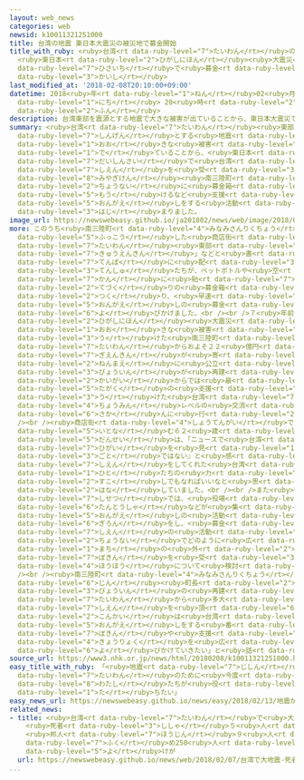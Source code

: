 ```yaml
---
layout: web_news
categories: web
newsid: k10011321251000
title: 台湾の地震 東日本大震災の被災地で募金開始
title_with_ruby: <ruby>台湾<rt data-ruby-level="7">たいわん</rt></ruby>の<ruby>地震<rt data-ruby-level="7">じしん</rt></ruby>
  <ruby>東日本<rt data-ruby-level="2">ひがしにほん</rt></ruby><ruby>大震災<rt data-ruby-level="7">だいしんさい</rt></ruby>の<ruby>被災地<rt
  data-ruby-level="7">ひさいち</rt></ruby>で<ruby>募金<rt data-ruby-level="7">ぼきん</rt></ruby><ruby>開始<rt
  data-ruby-level="3">かいし</rt></ruby>
last_modified_at: '2018-02-08T20:10:00+09:00'
datetime: 2018<ruby>年<rt data-ruby-level="1">ねん</rt></ruby>02<ruby>月<rt data-ruby-level="1">がつ</rt></ruby>08<ruby>日<rt
  data-ruby-level="1">にち</rt></ruby> 20<ruby>時<rt data-ruby-level="2">じ</rt></ruby>10<ruby>分<rt
  data-ruby-level="2">ふん</rt></ruby>
description: 台湾東部を震源とする地震で大きな被害が出ていることから、東日本大震災で台湾から支援を受けた宮城県南三陸町では、町内に募金箱を設けるなど支援の恩返しをする活動が始まりました。
summary: <ruby>台湾<rt data-ruby-level="7">たいわん</rt></ruby><ruby>東部<rt data-ruby-level="3">とうぶ</rt></ruby>を<ruby>震源<rt
  data-ruby-level="7">しんげん</rt></ruby>とする<ruby>地震<rt data-ruby-level="7">じしん</rt></ruby>で<ruby>大<rt
  data-ruby-level="1">おお</rt></ruby>きな<ruby>被害<rt data-ruby-level="7">ひがい</rt></ruby>が<ruby>出<rt
  data-ruby-level="1">で</rt></ruby>ていることから、<ruby>東日本<rt data-ruby-level="2">ひがしにほん</rt></ruby><ruby>大震災<rt
  data-ruby-level="7">だいしんさい</rt></ruby>で<ruby>台湾<rt data-ruby-level="7">たいわん</rt></ruby>から<ruby>支援<rt
  data-ruby-level="7">しえん</rt></ruby>を<ruby>受<rt data-ruby-level="3">う</rt></ruby>けた<ruby>宮城県<rt
  data-ruby-level="8">みやぎけん</rt></ruby><ruby>南三陸町<rt data-ruby-level="4">みなみさんりくちょう</rt></ruby>では、<ruby>町内<rt
  data-ruby-level="2">ちょうない</rt></ruby>に<ruby>募金箱<rt data-ruby-level="7">ぼきんばこ</rt></ruby>を<ruby>設<rt
  data-ruby-level="5">もう</rt></ruby>けるなど<ruby>支援<rt data-ruby-level="7">しえん</rt></ruby>の<ruby>恩返<rt
  data-ruby-level="5">おんがえ</rt></ruby>しをする<ruby>活動<rt data-ruby-level="3">かつどう</rt></ruby>が<ruby>始<rt
  data-ruby-level="3">はじ</rt></ruby>まりました。
image_url: https://newswebeasy.github.io/ja201802/news/web/image/2018/02/08/K10011321251_1802081947_1802082010_01_02.jpg
more: このうち<ruby>南三陸町<rt data-ruby-level="4">みなみさんりくちょう</rt></ruby>で<ruby>去年<rt data-ruby-level="3">きょねん</rt></ruby>、<ruby>復興<rt
  data-ruby-level="5">ふっこう</rt></ruby>した<ruby>商店街<rt data-ruby-level="4">しょうてんがい</rt></ruby>では、「<ruby>台湾<rt
  data-ruby-level="7">たいわん</rt></ruby><ruby>東部<rt data-ruby-level="3">とうぶ</rt></ruby><ruby>救援金<rt
  data-ruby-level="7">きゅうえんきん</rt></ruby>」などと<ruby>書<rt data-ruby-level="2">か</rt></ruby>かれたシールがおよそ３０の<ruby>店舗<rt
  data-ruby-level="7">てんぽ</rt></ruby>に<ruby>配<rt data-ruby-level="3">くば</rt></ruby>られ、<ruby>店主<rt
  data-ruby-level="3">てんしゅ</rt></ruby>たちが、ペットボトルや<ruby>空<rt data-ruby-level="7">あ</rt></ruby>き<ruby>缶<rt
  data-ruby-level="7">かん</rt></ruby>に<ruby>貼<rt data-ruby-level="7">は</rt></ruby>って<ruby>手作<rt
  data-ruby-level="2">てづく</rt></ruby>りの<ruby>募金箱<rt data-ruby-level="7">ぼきんばこ</rt></ruby>を<ruby>作<rt
  data-ruby-level="2">つく</rt></ruby>り、<ruby>早速<rt data-ruby-level="7">さっそく</rt></ruby>、<ruby>恩返<rt
  data-ruby-level="5">おんがえ</rt></ruby>しの<ruby>募金<rt data-ruby-level="7">ぼきん</rt></ruby>を<ruby>呼<rt
  data-ruby-level="6">よ</rt></ruby>びかけました。<br /><br />７<ruby>年前<rt data-ruby-level="2">ねんまえ</rt></ruby>の<ruby>東日本<rt
  data-ruby-level="2">ひがしにほん</rt></ruby><ruby>大震災<rt data-ruby-level="7">だいしんさい</rt></ruby>で、<ruby>大<rt
  data-ruby-level="1">おお</rt></ruby>きな<ruby>被害<rt data-ruby-level="7">ひがい</rt></ruby>を<ruby>受<rt
  data-ruby-level="3">う</rt></ruby>けた<ruby>南三陸町<rt data-ruby-level="4">みなみさんりくちょう</rt></ruby>では、<ruby>台湾<rt
  data-ruby-level="7">たいわん</rt></ruby>からおよそ２２<ruby>億円<rt data-ruby-level="4">おくえん</rt></ruby>の<ruby>義援金<rt
  data-ruby-level="7">ぎえんきん</rt></ruby>が<ruby>寄<rt data-ruby-level="5">よ</rt></ruby>せられ３<ruby>年前<rt
  data-ruby-level="2">ねんまえ</rt></ruby>に<ruby>公立<rt data-ruby-level="2">こうりつ</rt></ruby>の<ruby>病院<rt
  data-ruby-level="3">びょういん</rt></ruby>が<ruby>再建<rt data-ruby-level="5">さいけん</rt></ruby>されていて、<ruby>海外<rt
  data-ruby-level="2">かいがい</rt></ruby>からでは<ruby>最<rt data-ruby-level="4">もっと</rt></ruby>も<ruby>多額<rt
  data-ruby-level="5">たがく</rt></ruby>の<ruby>支援<rt data-ruby-level="7">しえん</rt></ruby>を<ruby>受<rt
  data-ruby-level="3">う</rt></ruby>けた<ruby>台湾<rt data-ruby-level="7">たいわん</rt></ruby>と<ruby>町民<rt
  data-ruby-level="4">ちょうみん</rt></ruby>レベルの<ruby>交流<rt data-ruby-level="3">こうりゅう</rt></ruby>も<ruby>盛<rt
  data-ruby-level="6">さか</rt></ruby>んに<ruby>行<rt data-ruby-level="2">おこな</rt></ruby>われてきました。<br
  /><br /><ruby>商店街<rt data-ruby-level="4">しょうてんがい</rt></ruby>でのり<ruby>屋<rt data-ruby-level="3">や</rt></ruby>を<ruby>営<rt
  data-ruby-level="5">いとな</rt></ruby>む６２<ruby>歳<rt data-ruby-level="7">さい</rt></ruby>の<ruby>男性<rt
  data-ruby-level="5">だんせい</rt></ruby>は、「ニュースで<ruby>台湾<rt data-ruby-level="7">たいわん</rt></ruby>の<ruby>被害<rt
  data-ruby-level="7">ひがい</rt></ruby>を<ruby>見<rt data-ruby-level="1">み</rt></ruby>て、『ひと<ruby>事<rt
  data-ruby-level="3">ごと</rt></ruby>ではない』と<ruby>感<rt data-ruby-level="3">かん</rt></ruby>じました。<ruby>支援<rt
  data-ruby-level="7">しえん</rt></ruby>をしてくれた<ruby>台湾<rt data-ruby-level="7">たいわん</rt></ruby>の<ruby>人<rt
  data-ruby-level="1">ひと</rt></ruby>たちの<ruby>力<rt data-ruby-level="1">ちから</rt></ruby>に<ruby>少<rt
  data-ruby-level="2">すこ</rt></ruby>しでもなればいいなと<ruby>思<rt data-ruby-level="2">おも</rt></ruby>います」と<ruby>話<rt
  data-ruby-level="2">はな</rt></ruby>していました。<br /><br />また<ruby>町<rt data-ruby-level="1">まち</rt></ruby>の<ruby>施設<rt
  data-ruby-level="7">しせつ</rt></ruby>では、<ruby>役場<rt data-ruby-level="3">やくば</rt></ruby>の<ruby>担当者<rt
  data-ruby-level="6">たんとうしゃ</rt></ruby>などが<ruby>集<rt data-ruby-level="3">あつ</rt></ruby>まって<ruby>恩返<rt
  data-ruby-level="5">おんがえ</rt></ruby>しの<ruby>活動<rt data-ruby-level="3">かつどう</rt></ruby>について<ruby>議論<rt
  data-ruby-level="6">ぎろん</rt></ruby>をし、<ruby>募金<rt data-ruby-level="7">ぼきん</rt></ruby>や<ruby>支援<rt
  data-ruby-level="7">しえん</rt></ruby>の<ruby>活動<rt data-ruby-level="3">かつどう</rt></ruby>を<ruby>町内<rt
  data-ruby-level="2">ちょうない</rt></ruby>でどのように<ruby>広<rt data-ruby-level="2">ひろ</rt></ruby>げていくかや、<ruby>町<rt
  data-ruby-level="1">まち</rt></ruby>の<ruby>外<rt data-ruby-level="2">そと</rt></ruby>からも<ruby>募金<rt
  data-ruby-level="7">ぼきん</rt></ruby>を<ruby>受<rt data-ruby-level="3">う</rt></ruby>けつける<ruby>方法<rt
  data-ruby-level="4">ほうほう</rt></ruby>について<ruby>検討<rt data-ruby-level="6">けんとう</rt></ruby>しました。<br
  /><br /><ruby>南三陸町<rt data-ruby-level="4">みなみさんりくちょう</rt></ruby>の<ruby>佐藤<rt data-ruby-level="7">さとう</rt></ruby><ruby>仁<rt
  data-ruby-level="6">じん</rt></ruby><ruby>町長<rt data-ruby-level="2">ちょうちょう</rt></ruby>は、「<ruby>病院<rt
  data-ruby-level="3">びょういん</rt></ruby>の<ruby>再建<rt data-ruby-level="5">さいけん</rt></ruby>では<ruby>台湾<rt
  data-ruby-level="7">たいわん</rt></ruby>から<ruby>多大<rt data-ruby-level="2">ただい</rt></ruby>なる<ruby>支援<rt
  data-ruby-level="7">しえん</rt></ruby>を<ruby>頂<rt data-ruby-level="6">いただ</rt></ruby>いた。<ruby>今回<rt
  data-ruby-level="2">こんかい</rt></ruby>は<ruby>台湾<rt data-ruby-level="7">たいわん</rt></ruby>へ<ruby>恩返<rt
  data-ruby-level="5">おんがえ</rt></ruby>しをする<ruby>番<rt data-ruby-level="2">ばん</rt></ruby>なので、<ruby>募金<rt
  data-ruby-level="7">ぼきん</rt></ruby>や<ruby>支援<rt data-ruby-level="7">しえん</rt></ruby>への<ruby>協力<rt
  data-ruby-level="4">きょうりょく</rt></ruby>を<ruby>広<rt data-ruby-level="2">ひろ</rt></ruby>く<ruby>呼<rt
  data-ruby-level="6">よ</rt></ruby>びかけていきたい」と<ruby>話<rt data-ruby-level="2">はな</rt></ruby>していました。
source_url: https://www3.nhk.or.jp/news/html/20180208/k10011321251000.html
easy_title_with_ruby: 「<ruby>地震<rt data-ruby-level="7">じしん</rt></ruby>があった<ruby>台湾<rt
  data-ruby-level="7">たいわん</rt></ruby>のために<ruby>今度<rt data-ruby-level="3">こんど</rt></ruby>は<ruby>私<rt
  data-ruby-level="8">わたし</rt></ruby>たちが<ruby>役<rt data-ruby-level="3">やく</rt></ruby>に<ruby>立<rt
  data-ruby-level="1">た</rt></ruby>ちたい」
easy_news_url: https://newswebeasy.github.io/news/easy/2018/02/13/地震があった台湾のために今度は私たちが役に立ちたい
related_news:
- title: <ruby>台湾<rt data-ruby-level="7">たいわん</rt></ruby>で<ruby>大地震<rt data-ruby-level="7">おおじしん</rt></ruby>
    <ruby>死者<rt data-ruby-level="3">ししゃ</rt></ruby>５<ruby>人<rt data-ruby-level="1">にん</rt></ruby>に
    <ruby>邦人<rt data-ruby-level="7">ほうじん</rt></ruby>９<ruby>人<rt data-ruby-level="1">にん</rt></ruby><ruby>含<rt
    data-ruby-level="7">ふく</rt></ruby>め250<ruby>人<rt data-ruby-level="1">にん</rt></ruby><ruby>余<rt
    data-ruby-level="5">よ</rt></ruby>けが
  url: https://newswebeasy.github.io/news/web/2018/02/07/台湾で大地震-死者5人に-邦人9人含め250人余けが
...
```


